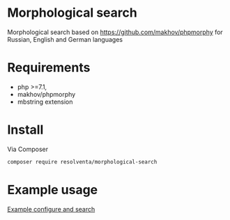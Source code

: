 # Morphological search
Morphological search based on https://github.com/makhov/phpmorphy for Russian, English and German languages

# Requirements
* php >=7.1,
* makhov/phpmorphy
* mbstring extension

# Install
Via Composer
```sh
composer require resolventa/morphological-search
```

# Example usage
[Example configure and search](https://github.com/ResolventaGroup/morphological-search/blob/master/examples/example.md)
